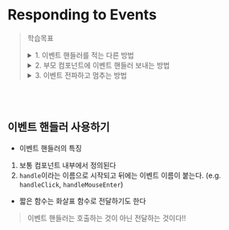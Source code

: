 # Responding to Events

> 학습목표  
> <details>
> <summary>1. 이벤트 핸들러를 적는 다른 방법</summary>
> <div>
>
> </div>
> </details>
> <details>
> <summary>2. 부모 컴포넌트에 이벤트 핸들러 보내는 방법</summary>
> <div>
>
> </div>
> </details>
> <details>
> <summary>3. 이벤트 전파하고 멈추는 방법</summary>
> <div>
> 
> </div>
> </details>

<br><br>

## 이벤트 핸들러 사용하기
- 이벤트 핸들러의 특징
1. 보통 컴포넌트 내부에서 정의된다
2. `handle`이라는 이름으로 시작되고 뒤에는 이벤트 이름이 붙는다. (e.g. `handleClick`, `handleMouseEnter`)

- 짧은 함수는 화살표 함수로 전달하기도 한다

> 이벤트 핸들러는 호출하는 것이 아닌 전달하는 것이다!!